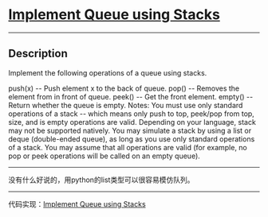 # [Implement Queue using Stacks](https://leetcode.com/problems/implement-queue-using-stacks/)

---

## Description

Implement the following operations of a queue using stacks.

push(x) -- Push element x to the back of queue.
pop() -- Removes the element from in front of queue.
peek() -- Get the front element.
empty() -- Return whether the queue is empty.
Notes:
You must use only standard operations of a stack -- which means only push to top, peek/pop from top, size, and is empty operations are valid.
Depending on your language, stack may not be supported natively. You may simulate a stack by using a list or deque (double-ended queue), as long as you use only standard operations of a stack.
You may assume that all operations are valid (for example, no pop or peek operations will be called on an empty queue).

---

没有什么好说的，用python的list类型可以很容易模仿队列。

---

代码实现：[Implement Queue using Stacks](./ImplementQueueusingStacks.py)

